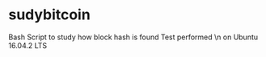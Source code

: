 # sudybitcoin

Bash Script to study how block hash is found
Test performed \n on Ubuntu 16.04.2 LTS
